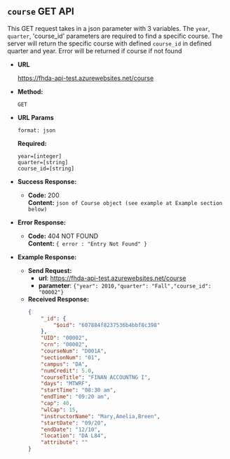**```course``` GET API**
----
This GET request takes in a json parameter with 3 variables. The `year`, `quarter`, 'course_id' parameters are required to find a specific course. The server will return the specific course with defined `course_id` in defined quarter and year. Error will be returned if course if not found

* **URL**

  https://fhda-api-test.azurewebsites.net/course

* **Method:**

  `GET`
  
*  **URL Params**

   `format: json`

   **Required:**
 
   `year=[integer]`  
   `quarter=[string]`  
   `course_id=[string]`

* **Success Response:**

  * **Code:** 200<br />
    **Content:** `json of Course object (see example at Example section below)`
 
* **Error Response:**
  * **Code:** 404 NOT FOUND<br />
    **Content:** `{ error : "Entry Not Found" }`

* **Example Response:**
  * **Send Request:** 
    * **url**: https://fhda-api-test.azurewebsites.net/course
    * **parameter**: `{"year": 2010,"quarter": "Fall","course_id": "00002"}`
  * **Received Response:** 
    ```json
    {
        "_id": {
            "$oid": "607884f8237536b4bbf8c398"
        },
        "UID": "00002",
        "crn": "00002",
        "courseNum": "D001A",
        "sectionNum": "01",
        "campus": "DA",
        "numCredit": 5.0,
        "courseTitle": "FINAN ACCOUNTNG I",
        "days": "MTWRF",
        "startTime": "08:30 am",
        "endTime": "09:20 am",
        "cap": 40,
        "wlCap": 15,
        "instructorName": "Mary,Amelia,Breen",
        "startDate": "09/20",
        "endDate": "12/10",
        "location": "DA L84",
        "attribute": ""
    }
    ```
